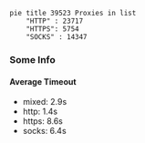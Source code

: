 
```mermaid
pie title 39523 Proxies in list
    "HTTP" : 23717
    "HTTPS": 5754
    "SOCKS" : 14347
```

### Some Info
#### Average Timeout

- mixed: 2.9s
- http: 1.4s
- https: 8.6s
- socks: 6.4s